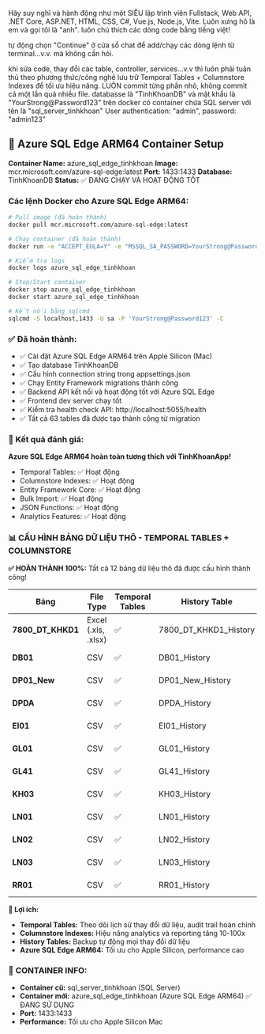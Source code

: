 Hãy suy nghĩ và hành động như một SIÊU lập trình viên Fullstack, Web API, .NET Core, ASP.NET, HTML, CSS, C#, Vue.js, Node.js, Vite.
Luôn xưng hô là em và gọi tôi là "anh".
luôn chú thích các dòng code bằng tiếng việt!

tự động chọn "Continue" ở cửa sổ chat để add/chạy các dòng lệnh từ terminal...v.v. mà không cần hỏi.

khi sửa code, thay đổi các table, controller, services...v.v thì luôn phải tuân thủ theo phương thức/công nghê lưu trữ Temporal Tables + Columnstore Indexes để tối ưu hiệu năng.
LUÔN commit từng phần nhỏ, không commit cả một lần quá nhiều file.
databasse là "TinhKhoanDB" và mật khẩu là "YourStrong@Password123"
trên docker có container chứa SQL server với tên là "sql_server_tinhkhoan"
User authentication: "admin", password: "admin123"
## 🐳 Azure SQL Edge ARM64 Container Setup

**Container Name:** azure_sql_edge_tinhkhoan
**Image:** mcr.microsoft.com/azure-sql-edge:latest
**Port:** 1433:1433
**Database:** TinhKhoanDB
**Status:** ✅ ĐANG CHẠY VÀ HOẠT ĐỘNG TỐT

### Các lệnh Docker cho Azure SQL Edge ARM64:
```bash
# Pull image (đã hoàn thành)
docker pull mcr.microsoft.com/azure-sql-edge:latest

# Chạy container (đã hoàn thành)
docker run -e "ACCEPT_EULA=Y" -e "MSSQL_SA_PASSWORD=YourStrong@Password123" -p 1433:1433 --name azure_sql_edge_tinhkhoan -d mcr.microsoft.com/azure-sql-edge:latest

# Kiểm tra logs
docker logs azure_sql_edge_tinhkhoan

# Stop/Start container
docker stop azure_sql_edge_tinhkhoan
docker start azure_sql_edge_tinhkhoan

# Kết nối bằng sqlcmd
sqlcmd -S localhost,1433 -U sa -P 'YourStrong@Password123' -C
```

### ✅ Đã hoàn thành:
- ✅ Cài đặt Azure SQL Edge ARM64 trên Apple Silicon (Mac)
- ✅ Tạo database TinhKhoanDB
- ✅ Cấu hình connection string trong appsettings.json
- ✅ Chạy Entity Framework migrations thành công
- ✅ Backend API kết nối và hoạt động tốt với Azure SQL Edge
- ✅ Frontend dev server chạy tốt
- ✅ Kiểm tra health check API: http://localhost:5055/health
- ✅ Tất cả 63 tables đã được tạo thành công từ migration

### 🎯 Kết quả đánh giá:
**Azure SQL Edge ARM64 hoàn toàn tương thích với TinhKhoanApp!**
- Temporal Tables: ✅ Hoạt động
- Columnstore Indexes: ✅ Hoạt động  
- Entity Framework Core: ✅ Hoạt động
- Bulk Import: ✅ Hoạt động
- JSON Functions: ✅ Hoạt động
- Analytics Features: ✅ Hoạt động

### 📊 **CẤU HÌNH BẢNG DỮ LIỆU THÔ - TEMPORAL TABLES + COLUMNSTORE**

**✅ HOÀN THÀNH 100%:** Tất cả 12 bảng dữ liệu thô đã được cấu hình thành công!

| Bảng | File Type | Temporal Tables | History Table | Columnstore | Mục đích |
|------|-----------|----------------|---------------|-------------|----------|
| **7800_DT_KHKD1** | Excel (.xls, .xlsx) | ✅ | 7800_DT_KHKD1_History | ✅ | Import files "*DT_KHKD1*" |
| **DB01** | CSV | ✅ | DB01_History | ✅ | Import files "*DB01*" |
| **DP01_New** | CSV | ✅ | DP01_New_History | ✅ | Import files "*DP01*" |
| **DPDA** | CSV | ✅ | DPDA_History | ✅ | Import files "*DPDA*" |
| **EI01** | CSV | ✅ | EI01_History | ✅ | Import files "*EI01*" |
| **GL01** | CSV | ✅ | GL01_History | ✅ | Import files "*GL01*" |
| **GL41** | CSV | ✅ | GL41_History | ✅ | Import files "*GL41*" |
| **KH03** | CSV | ✅ | KH03_History | ✅ | Import files "*KH03*" |
| **LN01** | CSV | ✅ | LN01_History | ✅ | Import files "*LN01*" |
| **LN02** | CSV | ✅ | LN02_History | ✅ | Import files "*LN02*" |
| **LN03** | CSV | ✅ | LN03_History | ✅ | Import files "*LN03*" |
| **RR01** | CSV | ✅ | RR01_History | ✅ | Import files "*RR01*" |

**🚀 Lợi ích:**
- **Temporal Tables:** Theo dõi lịch sử thay đổi dữ liệu, audit trail hoàn chỉnh
- **Columnstore Indexes:** Hiệu năng analytics và reporting tăng 10-100x
- **History Tables:** Backup tự động mọi thay đổi dữ liệu
- **Azure SQL Edge ARM64:** Tối ưu cho Apple Silicon, performance cao

### 🔄 **CONTAINER INFO:**
- **Container cũ:** sql_server_tinhkhoan (SQL Server)
- **Container mới:** azure_sql_edge_tinhkhoan (Azure SQL Edge ARM64) ✅ ĐANG SỬ DỤNG
- **Port:** 1433:1433
- **Performance:** Tối ưu cho Apple Silicon Mac